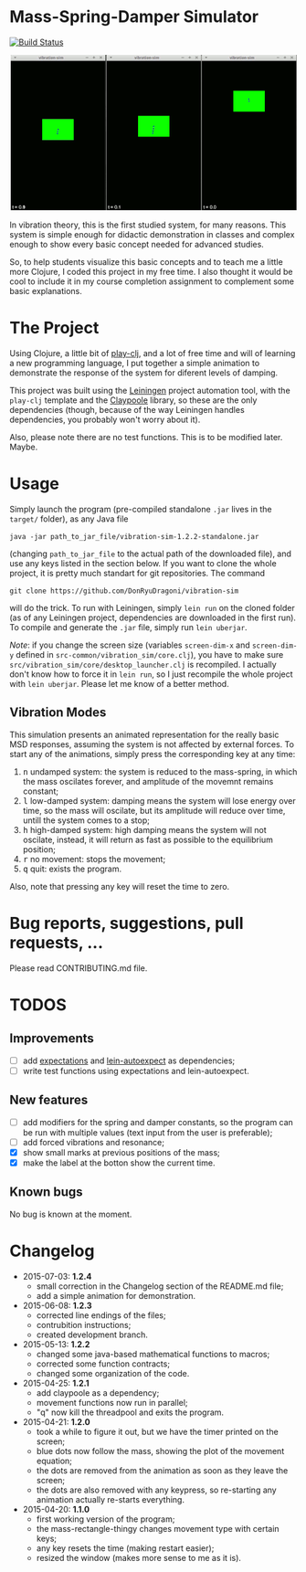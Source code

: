 # Mass-Spring-Damper Simulator

[![Build Status](https://travis-ci.org/DonRyuDragoni/vibration-sim.svg?branch=master)](https://travis-ci.org/DonRyuDragoni/vibration-sim)

<p align="center">
  <img src="https://github.com/DonRyuDragoni/vibration-sim/blob/master/animation.gif?raw=true" alt="Animation"/>
</p>

In vibration theory, this is the first studied system, for many reasons. This
system is simple enough for didactic demonstration in classes and complex enough
to show every basic concept needed for advanced studies.

So, to help students visualize this basic concepts and to teach me a little more
Clojure, I coded this project in my free time. I also thought it would be cool
to include it in my course completion assignment to complement some basic
explanations.

# The Project

Using Clojure, a little bit of [play-clj][play-clj], and a lot of free time and
will of learning a new programming language, I put together a simple animation
to demonstrate the response of the system for diferent levels of damping.

This project was built using the [Leiningen][leiningen] project automation tool,
with the `play-clj` template and the [Claypoole][claypoole] library, so these
are the only dependencies (though, because of the way Leiningen handles
dependencies, you probably won't worry about it).

Also, please note there are no test functions. This is to be modified later.
Maybe.

# Usage

Simply launch the program (pre-compiled standalone `.jar` lives in the `target/`
folder), as any Java file

```
java -jar path_to_jar_file/vibration-sim-1.2.2-standalone.jar
```

(changing `path_to_jar_file` to the actual path of the downloaded file), and use
any keys listed in the section below. If you want to clone the whole project, it
is pretty much standart for git repositories. The command

```
git clone https://github.com/DonRyuDragoni/vibration-sim
```

will do the trick. To run with Leiningen, simply `lein run` on the cloned
folder (as of any Leiningen project, dependencies are downloaded in the first
run). To compile and generate the `.jar` file, simply run `lein uberjar`.

_Note_: if you change the screen size (variables `screen-dim-x` and
`screen-dim-y` defined in `src-common/vibration_sim/core.clj`), you have to make
sure `src/vibration_sim/core/desktop_launcher.clj` is recompiled. I actually
don't know how to force it in `lein run`, so I just recompile the whole project
with `lein uberjar`. Please let me know of a better method.

## Vibration Modes

This simulation presents an animated representation for the really basic MSD
responses, assuming the system is not affected by external forces. To start any
of the animations, simply press the corresponding key at any time:

1. <kbd>n</kbd> undamped system: the system is reduced to the mass-spring, in
    which the mass oscilates forever, and amplitude of the movemnt remains
    constant;
2. <kbd>l</kbd> low-damped system: damping means the system will lose energy
    over time, so the mass will oscilate, but its amplitude will reduce over
    time, untill the system comes to a stop;
3. <kbd>h</kbd> high-damped system: high damping means the system will not
    oscilate, instead, it will return as fast as possible to the equilibrium
    position;
4. <kbd>r</kbd> no movement: stops the movement;
5. <kbd>q</kbd> quit: exists the program.

Also, note that pressing any key will reset the time to zero.

# Bug reports, suggestions, pull requests, ...

Please read CONTRIBUTING.md file.

# TODOS

## Improvements

* [ ] add [expectations][expectations] and [lein-autoexpect][lein-autoexpect] as
    dependencies;
* [ ] write test functions using expectations and lein-autoexpect.

## New features

* [ ] add modifiers for the spring and damper constants, so the
    program can be run with multiple values (text input from the user
    is preferable);
* [ ] add forced vibrations and resonance;
* [x] show small marks at previous positions of the mass;
* [x] make the label at the botton show the current time.

## Known bugs

No bug is known at the moment.

# Changelog

* 2015-07-03: **1.2.4**
  * small correction in the Changelog section of the README.md file;
  * add a simple animation for demonstration.
* 2015-06-08: **1.2.3**
  * corrected line endings of the files;
  * contrubition instructions;
  * created development branch.
* 2015-05-13: **1.2.2**
  * changed some java-based mathematical functions to macros;
  * corrected some function contracts;
  * changed some organization of the code.
* 2015-04-25: **1.2.1**
  * add claypoole as a dependency;
  * movement functions now run in parallel;
  * "q" now kill the threadpool and exits the program.
* 2015-04-21: **1.2.0**
  * took a while to figure it out, but we have the timer printed on the
      screen;
  * blue dots now follow the mass, showing the plot of the movement equation;
  * the dots are removed from the animation as soon as they leave the screen;
  * the dots are also removed with any keypress, so re-starting any animation
      actually re-starts everything.
* 2015-04-20: **1.1.0**
  * first working version of the program;
  * the mass-rectangle-thingy changes movement type with certain keys;
  * any key resets the time (making restart easier);
  * resized the window (makes more sense to me as it is).

[play-clj]: https://github.com/oakes/play-clj
[leiningen]: http://leiningen.org/
[expectations]: https://github.com/jaycfields/expectations
[lein-autoexpect]: https://github.com/jakemcc/lein-autoexpect
[claypoole]: https://github.com/TheClimateCorporation/claypoole

